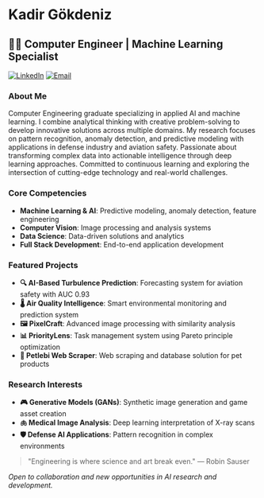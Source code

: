 # Kadir Gökdeniz

## 👨‍💻 Computer Engineer | Machine Learning Specialist

[![LinkedIn](https://img.shields.io/badge/-LinkedIn-blue?style=flat-square&logo=linkedin)](https://www.linkedin.com/in/kadir-g%C3%B6kdeniz-16573127a/)
[![Email](https://img.shields.io/badge/-Email-red?style=flat-square&logo=gmail)](mailto:kadirgokdeniz@hotmail.com)

### About Me

Computer Engineering graduate specializing in applied AI and machine learning. I combine analytical thinking with creative problem-solving to develop innovative solutions across multiple domains. My research focuses on pattern recognition, anomaly detection, and predictive modeling with applications in defense industry and aviation safety. Passionate about transforming complex data into actionable intelligence through deep learning approaches. Committed to continuous learning and exploring the intersection of cutting-edge technology and real-world challenges.

### Core Competencies

- **Machine Learning & AI**: Predictive modeling, anomaly detection, feature engineering
- **Computer Vision**: Image processing and analysis systems
- **Data Science**: Data-driven solutions and analytics
- **Full Stack Development**: End-to-end application development

### Featured Projects

- **🔍 AI-Based Turbulence Prediction**: Forecasting system for aviation safety with AUC 0.93
- **🌡️ Air Quality Intelligence**: Smart environmental monitoring and prediction system
- **🖼️ PixelCraft**: Advanced image processing with similarity analysis
- **📊 PriorityLens**: Task management system using Pareto principle optimization
- **🐾 Petlebi Web Scraper**: Web scraping and database solution for pet products

### Research Interests

- **🎮 Generative Models (GANs)**: Synthetic image generation and game asset creation
- **🫁 Medical Image Analysis**: Deep learning interpretation of X-ray scans
- **🛡️ Defense AI Applications**: Pattern recognition in complex environments

> "Engineering is where science and art break even." — Robin Sauser

*Open to collaboration and new opportunities in AI research and development.*
